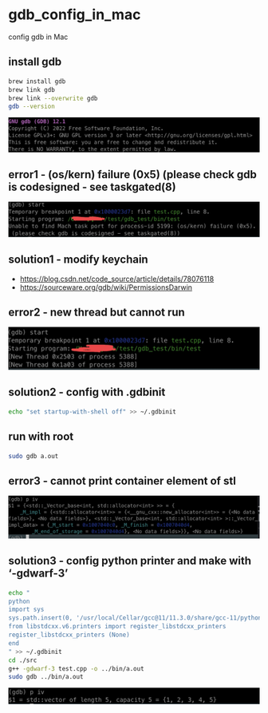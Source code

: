 # gdb_config_in_mac
config gdb in Mac

## install gdb

```bash
brew install gdb
brew link gdb
brew link --overwrite gdb
gdb --version
```

![01_gdb_version](./picture/01_gdb_version.jpg)

## error1 - (os/kern) failure (0x5) (please check gdb is codesigned - see taskgated(8)

![02_failure_0x5](./picture/02_failure_0x5.jpg)

## solution1 - modify keychain

- https://blog.csdn.net/code_source/article/details/78076118
- https://sourceware.org/gdb/wiki/PermissionsDarwin

## error2 - new thread but cannot run

![03_new_thread](./picture/03_new_thread.jpg)

## solution2 - config with .gdbinit

```bash
echo "set startup-with-shell off" >> ~/.gdbinit
```

## run with root

```bash
sudo gdb a.out
```

## error3 - cannot print container element of stl

![04_container](./picture/04_container_element.jpg)

## solution3 - config python printer and make with ‘-gdwarf-3’

```bash
echo "
python
import sys 
sys.path.insert(0, '/usr/local/Cellar/gcc@11/11.3.0/share/gcc-11/python')
from libstdcxx.v6.printers import register_libstdcxx_printers 
register_libstdcxx_printers (None)
end
" >> ~/.gdbinit
cd ./src
g++ -gdwarf-3 test.cpp -o ../bin/a.out
sudo gdb ../bin/a.out
```

![05_container](./picture/05_container_element.jpg)

